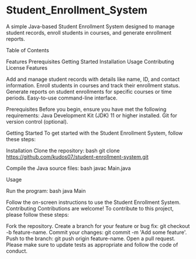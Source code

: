 # Student_Enrollment_System

A simple Java-based Student Enrollment System designed to manage student records, enroll students in courses, and generate enrollment reports.

Table of Contents

Features
Prerequisites
Getting Started
Installation
Usage
Contributing
License
Features


Add and manage student records with details like name, ID, and contact information.
Enroll students in courses and track their enrollment status.
Generate reports on student enrollments for specific courses or time periods.
Easy-to-use command-line interface.




Prerequisites
Before you begin, ensure you have met the following requirements:
Java Development Kit (JDK) 11 or higher installed.
Git for version control (optional).



Getting Started
To get started with the Student Enrollment System, follow these steps:


Installation
Clone the repository:
bash
git clone https://github.com/kudos07/student-enrollment-system.git

Compile the Java source files:
bash
javac Main.java

Usage

Run the program:
bash
java Main

Follow the on-screen instructions to use the Student Enrollment System.
Contributing Contributions are welcome! To contribute to this project, please follow these steps:


Fork the repository.
Create a branch for your feature or bug fix: git checkout -b feature-name.
Commit your changes: git commit -m 'Add some feature'.
Push to the branch: git push origin feature-name.
Open a pull request.
Please make sure to update tests as appropriate and follow the code of conduct.
